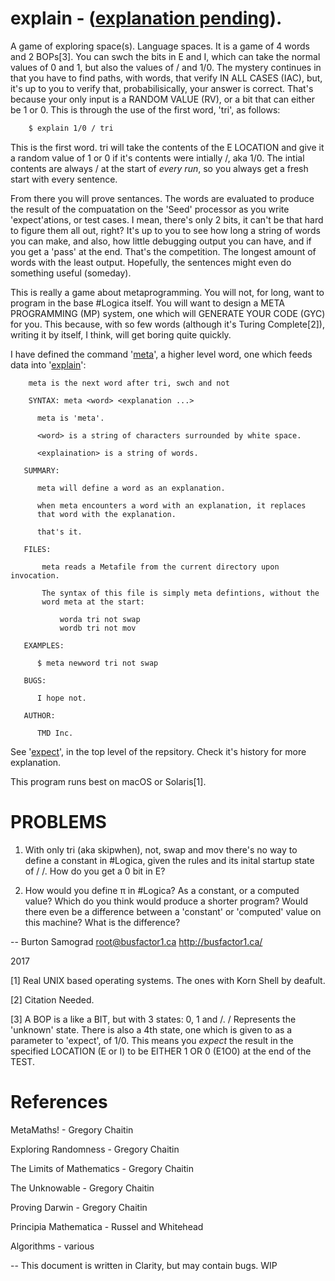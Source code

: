 # explain - ([explanation pending](https://raw.githubusercontent.com/BusFactor1Inc/explain/master/index.html)).

A game of exploring space(s).  Language spaces. It is a game of 4
words and 2 BOPs[3].  You can swch the bits in E and I, which can take
the normal values of 0 and 1, but also the values of / and 1/0.  The
mystery continues in that you have to find paths, with words, that
verify IN ALL CASES (IAC), but, it's up to you to verify that,
probabilisically, your answer is correct.  That's because your only
input is a RANDOM VALUE (RV), or a bit that can either be 1 or 0.
This is through the use of the first word, 'tri', as follows:

```sh
    $ explain 1/0 / tri
```

This is the first word.  tri will take the contents of the E LOCATION
and give it a random value of 1 or 0 if it's contents were intially /,
aka 1/0.  The intial contents are always / at the start of *every
run*, so you always get a fresh start with every sentence.

From there you will prove sentances.  The words are evaluated to
produce the result of the compuatation on the 'Seed' processor as you
write 'expect'ations, or test cases.  I mean, there's only 2 bits, it
can't be that hard to figure them all out, right?  It's up to you to
see how long a string of words you can make, and also, how little
debugging output you can have, and if you get a 'pass' at the end.
That's the competition.  The longest amount of words with the least
output.  Hopefully, the sentences might even do something useful
(someday).

This is really a game about metaprogramming.  You will not, for long,
want to program in the base #Logica itself.  You will want to design a
META PROGRAMMING (MP) system, one which will GENERATE YOUR CODE (GYC)
for you. This because, with so few words (although it's Turing
Complete[2]), writing it by itself, I think, will get boring quite
quickly.

I have defined the command '[meta](https://github.com/BusFactor1Inc/explain/blob/master/meta)', 
a higher level word, one which feeds data into 
'[explain](https://github.com/BusFactor1Inc/explain/blob/master/explain)':

```
    meta is the next word after tri, swch and not
    
    SYNTAX: meta <word> <explanation ...>
    
      meta is 'meta'.
    
      <word> is a string of characters surrounded by white space.
      
      <explaination> is a string of words.
      
   SUMMARY:
      
      meta will define a word as an explanation.
      
      when meta encounters a word with an explanation, it replaces
      that word with the explanation.
      
      that's it.
   
   FILES:
   
       meta reads a Metafile from the current directory upon invocation.
       
       The syntax of this file is simply meta defintions, without the 
       word meta at the start:
       
           worda tri not swap
           wordb tri not mov
      
   EXAMPLES:
      
      $ meta newword tri not swap   
      
   BUGS:
   
      I hope not.
      
   AUTHOR:
  
      TMD Inc.
```

See '[expect](https://github.com/BusFactor1Inc/explain/blob/master/expect)', 
in the top level of the repsitory.  Check it's history
for more explanation.

This program runs best on macOS or Solaris[1]. 

PROBLEMS
========

1) With only tri (aka skipwhen), not, swap and mov there's no way to
define a constant in #Logica, given the rules and its inital startup
state of / /.  How do you get a 0 bit in E?

2) How would you define π in #Logica?  As a constant, or a computed
value?  Which do you think        would produce a shorter program?  Would
there even be a difference between a 'constant' or 'computed' value on
this machine?  What is the difference?

--
Burton Samograd
root@busfactor1.ca
http://busfactor1.ca/

2017

[1] Real UNIX based operating systems. The ones with Korn Shell by deafult.

[2] Citation Needed.

[3] A BOP is a like a BIT, but with 3 states: 0, 1 and /.  / Represents the 'unknown' state. There is also a 4th state, one which is given to as a parameter to  'expect', of 1/0. This means you *expect* the result in the specified LOCATION (E or I) to be EITHER 1 OR 0 (E1O0) at the end of the TEST.

References
==========

MetaMaths! - Gregory Chaitin

Exploring Randomness - Gregory Chaitin

The Limits of Mathematics - Gregory Chaitin

The Unknowable - Gregory Chaitin

Proving Darwin - Gregory Chaitin

Principia Mathematica - Russel and Whitehead

Algorithms - various

--
This document is written in Clarity, but may contain bugs. WIP
